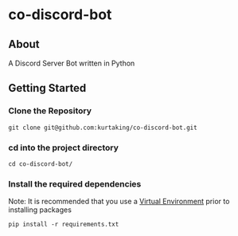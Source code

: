 # co-discord-bot

## About
A Discord Server Bot written in Python

## Getting Started

### Clone the Repository

```
git clone git@github.com:kurtaking/co-discord-bot.git
```

### cd into the project directory
```
cd co-discord-bot/
```

### Install the required dependencies
Note: It is recommended that you use a [Virtual Environment](https://virtualenv.pypa.io/en/stable/installation.html) prior to installing packages  
```
pip install -r requirements.txt
```
